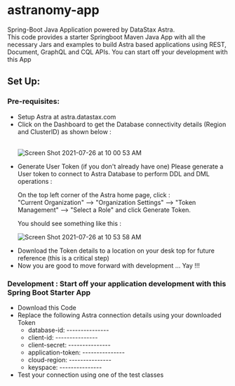 # astranomy-app
Spring-Boot Java Application powered by DataStax Astra.
</br>
This code provides a starter Springboot Maven Java App with all the necessary Jars and examples to build Astra based applications using REST, Document, GraphQL and CQL APIs. You can start off your development with this App
</br>

<h2> Set Up: </h2>

<h3> Pre-requisites: </h3>
<ul>
<li> Setup Astra at astra.datastax.com </li>
<li> Click on the Dashboard to get the Database connectivity details (Region and ClusterID) as shown below : </li> 
</br>

![Screen Shot 2021-07-26 at 10 00 53 AM](https://user-images.githubusercontent.com/71985367/127029190-aa5847b3-eebf-4f1b-b4bb-43da1a8bc4ec.png)
</br>
<li> Generate User Token (if you don't already have one) 
Please generate a User token to connect to Astra Database to perform DDL and DML operations : 
</br> 
<p> On the top left corner of the Astra home page, click :  </br>
"Current Organization" --> "Organization Settings" --> "Token Management" --> "Select a Role" and click Generate Token. </p> 

You should see something like this :
</br>
</li>

![Screen Shot 2021-07-26 at 10 53 58 AM](https://user-images.githubusercontent.com/71985367/127035608-33df2f46-4eeb-45e6-8ed1-d2bf61160227.png)



<li> Download the Token details to a location on your desk top for future reference (this is a critical step) </li>
<li> Now you are good to move forward with development ... Yay !!! </li>
</ul>

<h3> Development : Start off your application development with this Spring Boot Starter App </h3>
<ul>
  <li> Download this Code </li>
  <li> Replace the following Astra connection details using your downloaded Token 
      <ul>
        <li> database-id: --------------- </li>
        <li> client-id: --------------- </li>
        <li> client-secret: --------------- </li>
        <li> application-token: --------------- </li>
        <li> cloud-region: --------------- </li>
        <li> keyspace: --------------- </li>
      </ul>
  </li>
  <li> Test your connection using one of the test classes </li>
</ul>
